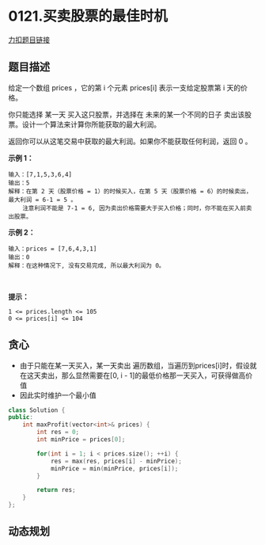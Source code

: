 <p id="买卖股票的最佳时机"></p>

# 0121.买卖股票的最佳时机  

[力扣题目链接](https://leetcode.cn/problems/best-time-to-buy-and-sell-stock/)    


## 题目描述  

给定一个数组 prices ，它的第 i 个元素 prices[i] 表示一支给定股票第 i 天的价格。

你只能选择 某一天 买入这只股票，并选择在 未来的某一个不同的日子 卖出该股票。设计一个算法来计算你所能获取的最大利润。

返回你可以从这笔交易中获取的最大利润。如果你不能获取任何利润，返回 0 。


**示例 1：**

    输入：[7,1,5,3,6,4]
    输出：5
    解释：在第 2 天（股票价格 = 1）的时候买入，在第 5 天（股票价格 = 6）的时候卖出，最大利润 = 6-1 = 5 。
        注意利润不能是 7-1 = 6, 因为卖出价格需要大于买入价格；同时，你不能在买入前卖出股票。

**示例 2：**

    输入：prices = [7,6,4,3,1]
    输出：0
    解释：在这种情况下, 没有交易完成, 所以最大利润为 0。
 

**提示：**

    1 <= prices.length <= 105
    0 <= prices[i] <= 104


## 贪心  

* 由于只能在某一天买入，某一天卖出  遍历数组，当遍历到prices[i]时，假设就在这天卖出，那么显然需要在[0, i - 1]的最低价格那一天买入，可获得做高价值  
* 因此实时维护一个最小值  


```cpp
class Solution {
public:
    int maxProfit(vector<int>& prices) {
        int res = 0;
        int minPrice = prices[0];

        for(int i = 1; i < prices.size(); ++i) {
            res = max(res, prices[i] - minPrice);
            minPrice = min(minPrice, prices[i]);
        }

        return res;
    }
};
```

## 动态规划  


